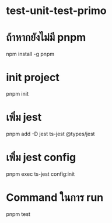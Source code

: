 # test-unit-test-primo

# ถ้าหากยังไม่มี pnpm
npm install -g pnpm

# init project
pnpm init

# เพิ่ม jest
pnpm add -D jest ts-jest @types/jest

# เพิ่ม jest config
pnpm exec ts-jest config:init

# Command ในการ run
pnpm test


